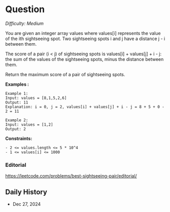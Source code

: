 # Question 

_Difficulty: Medium_

You are given an integer array values where values[i] represents the value of the ith sightseeing spot. Two sightseeing spots i and j have a distance j - i between them.

The score of a pair (i < j) of sightseeing spots is values[i] + values[j] + i - j: the sum of the values of the sightseeing spots, minus the distance between them.

Return the maximum score of a pair of sightseeing spots.

**Examples :**
```
Example 1:
Input: values = [8,1,5,2,6]
Output: 11
Explanation: i = 0, j = 2, values[i] + values[j] + i - j = 8 + 5 + 0 - 2 = 11

Example 2:
Input: values = [1,2]
Output: 2
```

**Constraints:**
```
- 2 <= values.length <= 5 * 10^4
- 1 <= values[i] <= 1000
```

### Editorial
https://leetcode.com/problems/best-sightseeing-pair/editorial/

## Daily History
- Dec 27, 2024